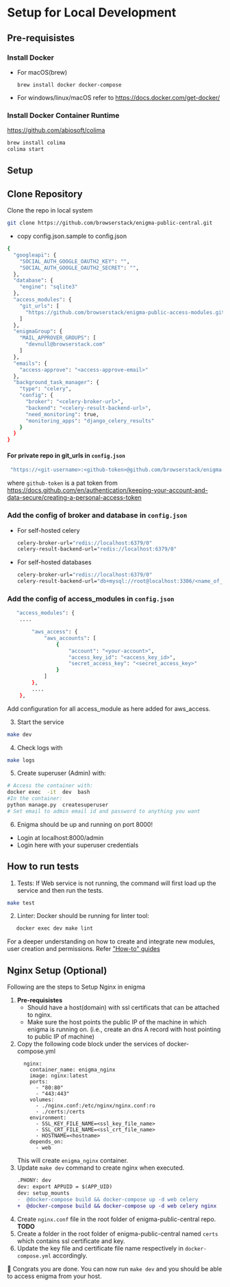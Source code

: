 # Setup for Local Development

## Pre-requisistes

### Install Docker

- For macOS(brew)
    ```
    brew install docker docker-compose
    ```
-  For windows/linux/macOS refer to
  https://docs.docker.com/get-docker/

### Install Docker Container Runtime
https://github.com/abiosoft/colima
```bash
brew install colima
colima start
```

## Setup

## Clone Repository
Clone the repo in local system
```bash
git clone https://github.com/browserstack/enigma-public-central.git
```
- copy config.json.sample to config.json
```bash
{
  "googleapi": {
    "SOCIAL_AUTH_GOOGLE_OAUTH2_KEY": "",
    "SOCIAL_AUTH_GOOGLE_OAUTH2_SECRET": "",
  },
  "database": {
    "engine": "sqlite3"
  },
  "access_modules": {
    "git_urls": [
      "https://github.com/browserstack/enigma-public-access-modules.git"
    ]
  },
  "enigmaGroup": {
    "MAIL_APPROVER_GROUPS": [
      "devnull@browserstack.com"
    ]
  },
  "emails": {
    "access-approve": "<access-approve-email>"
  },
  "background_task_manager": {
    "type": "celery",
    "config": {
      "broker": "<celery-broker-url>",
      "backend": "<celery-result-backend-url>",
      "need_monitoring": true,
      "monitoring_apps": "django_celery_results"
    }
  }
}
```
#### For private repo in git_urls in `config.json`
```bash
 "https://<git-username>:<github-token>@github.com/browserstack/enigma-public-access-modules.git"
```
where `github-token` is a pat token from https://docs.github.com/en/authentication/keeping-your-account-and-data-secure/creating-a-personal-access-token


### Add the config of broker and database in `config.json`
-  For self-hosted celery
    ```bash
    celery-broker-url="redis://localhost:6379/0"
    celery-result-backend-url="redis://localhost:6379/0"
    ```
-  For self-hosted databases
      ```bash
    celery-broker-url="redis://localhost:6379/0"
    celery-result-backend-url="db+mysql://root@localhost:3306/<name_of_db>"
      ```
### Add the config of access_modules in `config.json`

```bash
   "access_modules": {
    ....

        "aws_access": {
            "aws_accounts": [
                {
                    "account": "<your-account>",
                    "access_key_id": "<access_key_id>",
                    "secret_access_key": "<secret_access_key>"
                }
            ]
        },
        ....
    },
```
Add configuration for all access_module as here added for aws_access.

3. Start the service
```bash
make dev
```
4. Check logs with
```bash
make logs
```
5. Create superuser (Admin) with:
```bash
# Access the container with:
docker exec  -it  dev  bash
#In the container:
python manage.py  createsuperuser
# Set email to admin email id and password to anything you want
```
6. Enigma should be up and running on port 8000!
- Login at localhost:8000/admin
- Login here with your superuser credentials

## How to run tests

1. Tests:
If Web service is not running, the command will first load up the service and then run the tests.
```bash
make test
```

2. Linter:
Docker should be running for linter tool:
```bash
   docker exec dev make lint
```

For a deeper understanding on how to create and integrate new modules, user creation and permissions. Refer ["How-to" guides](/docs/%E2%80%9CHow-to%E2%80%9D%20guides/)

## Nginx Setup (Optional)

Following are the steps to Setup Nginx in enigma

1. **Pre-requisistes** 
    - Should have a host(domain) with ssl certificats that can be attached to nginx.
    - Make sure the host points the public IP of the machine in which enigma is running on. (i.e., create an dns A record with host pointing to public IP of machine)
2. Copy the following code block under the services of docker-compose.yml
    ```
      nginx:
        container_name: enigma_nginx
        image: nginx:latest
        ports:
          - "80:80"
          - "443:443"
        volumes:
          - ./nginx.conf:/etc/nginx/nginx.conf:ro
          - ./certs:/certs
        environment:
          - SSL_KEY_FILE_NAME=<ssl_key_file_name>
          - SSL_CRT_FILE_NAME=<ssl_crt_file_name>
          - HOSTNAME=<hostname>
        depends_on:
          - web
    ```
    This will create `enigma_nginx` container.
3. Update `make dev` command to create nginx when executed.
    ```diff
    .PHONY: dev
    dev: export APPUID = $(APP_UID)
    dev: setup_mounts
    -  @docker-compose build && docker-compose up -d web celery
    +  @docker-compose build && docker-compose up -d web celery nginx
    ```
4. Create `nginx.conf` file in the root folder of enigma-public-central repo.
    **TODO**
5. Create a folder in the root folder of enigma-public-central named `certs` which contains ssl certificate and key.
6. Update the key file and certificate file name respectively in `docker-compose.yml` accordingly.

:tada: Congrats you are done. You can now run `make dev` and you should be able to access enigma from your host.
